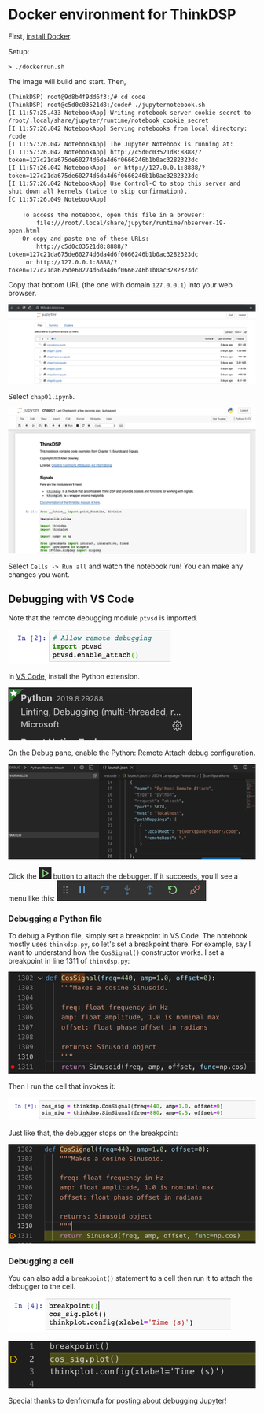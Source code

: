 Docker environment for ThinkDSP
========
First, [install Docker](https://www.docker.com/products/docker-desktop).

Setup:
```
> ./dockerrun.sh
```

The image will build and start. Then,

```
(ThinkDSP) root@9d8b4f9dd6f3:/# cd code
(ThinkDSP) root@c5d0c03521d8:/code# ./jupyternotebook.sh
[I 11:57:25.433 NotebookApp] Writing notebook server cookie secret to /root/.local/share/jupyter/runtime/notebook_cookie_secret
[I 11:57:26.042 NotebookApp] Serving notebooks from local directory: /code
[I 11:57:26.042 NotebookApp] The Jupyter Notebook is running at:
[I 11:57:26.042 NotebookApp] http://c5d0c03521d8:8888/?token=127c21da675de60274d6da4d6f0666246b1b0ac3282323dc
[I 11:57:26.042 NotebookApp]  or http://127.0.0.1:8888/?token=127c21da675de60274d6da4d6f0666246b1b0ac3282323dc
[I 11:57:26.042 NotebookApp] Use Control-C to stop this server and shut down all kernels (twice to skip confirmation).
[C 11:57:26.049 NotebookApp] 
    
    To access the notebook, open this file in a browser:
        file:///root/.local/share/jupyter/runtime/nbserver-19-open.html
    Or copy and paste one of these URLs:
        http://c5d0c03521d8:8888/?token=127c21da675de60274d6da4d6f0666246b1b0ac3282323dc
     or http://127.0.0.1:8888/?token=127c21da675de60274d6da4d6f0666246b1b0ac3282323dc
```

Copy that bottom URL (the one with domain `127.0.0.1`) into your web browser.

![Notebook](./res/notebook.png "Jupyter notebook hosted in a container and accessed in Chrome")

Select `chap01.ipynb`.

![Chapter 1](./res/chap01.png)

Select `Cells -> Run all` and watch the notebook run! You can make any changes you want.

## Debugging with VS Code

Note that the remote debugging module `ptvsd` is imported.

![ptvsd](./res/ptvsd.png)

In [VS Code](https://code.visualstudio.com/), install the Python extension.

![Python extension](./res/pythonextension.png)

On the Debug pane, enable the Python: Remote Attach debug configuration.

![Python debug configuration](./res/debugconfig.png)

Click the ![Start](./res/start.png) button to attach the debugger. If it succeeds, you'll see a menu like this: ![Debug menu](./res/debugmenu.png)

### Debugging a Python file

To debug a Python file, simply set a breakpoint in VS Code. The notebook mostly uses `thinkdsp.py`, so let's set a breakpoint there. For example, say I want to understand how the `CosSignal()` constructor works. I set a breakpoint in line 1311 of `thinkdsp.py`:

![CosSignal constructor](./res/cossignal.png)

Then I run the cell that invokes it:

![CosSignal cell](./res/cossignalcell.png)

Just like that, the debugger stops on the breakpoint:

![CosSignal breakpoint](./res/cossignalbreakpoint.png)


### Debugging a cell

You can also add a `breakpoint()` statement to a cell then run it to attach the debugger to the cell.

![Debug cell](./res/debugcell.png)

![Debug cell result](./res/debugcellresult.png)

Special thanks to denfromufa for [posting about debugging Jupyter](https://github.com/Microsoft/PTVS/issues/4871)!






